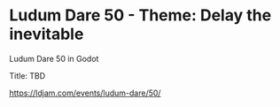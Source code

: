# Ludum Dare 50 - Theme: Delay the inevitable
Ludum Dare 50 in Godot

Title: TBD

https://ldjam.com/events/ludum-dare/50/
